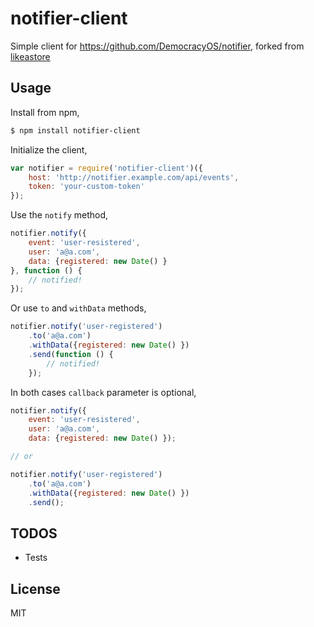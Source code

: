 notifier-client
===============

Simple client for https://github.com/DemocracyOS/notifier, forked from [likeastore](https://github.com/likeastore/notifier)

## Usage

Install from npm,

```bash
$ npm install notifier-client
```

Initialize the client,

```js
var notifier = require('notifier-client')({
	host: 'http://notifier.example.com/api/events',
	token: 'your-custom-token'
});
```

Use the `notify` method,

```js
notifier.notify({
	event: 'user-resistered',
	user: 'a@a.com',
	data: {registered: new Date() }
}, function () {
	// notified!
});
```

Or use `to` and `withData` methods,

```js
notifier.notify('user-registered')
	.to('a@a.com')
	.withData({registered: new Date() })
	.send(function () {
		// notified!
	});
```

In both cases `callback` parameter is optional,

```js
notifier.notify({
	event: 'user-resistered',
	user: 'a@a.com',
	data: {registered: new Date() });

// or

notifier.notify('user-registered')
	.to('a@a.com')
	.withData({registered: new Date() })
	.send();
```

## TODOS

* Tests

## License

MIT